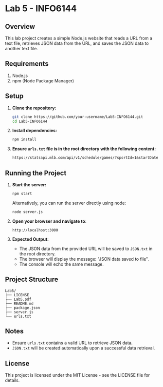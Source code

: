 # Lab 5 - INFO6144

## Overview

This lab project creates a simple Node.js website that reads a URL from a text file, retrieves JSON data from the URL, and saves the JSON data to another text file.

## Requirements

1. Node.js
2. npm (Node Package Manager)

## Setup

1. **Clone the repository:**

   ```sh
   git clone https://github.com/your-username/Lab5-INFO6144.git
   cd Lab5-INFO6144
   ```

2. **Install dependencies:**

   ```sh
   npm install
   ```

3. **Ensure `urls.txt` file is in the root directory with the following content:**

   ```txt
   https://statsapi.mlb.com/api/v1/schedule/games/?sportId=1&startDate=2023-07-07&endDate=2023-07-07
   ```

## Running the Project

1. **Start the server:**

   ```sh
   npm start
   ```

   Alternatively, you can run the server directly using node:

   ```sh
   node server.js
   ```

2. **Open your browser and navigate to:**

   ```
   http://localhost:3000
   ```

3. **Expected Output:**
   - The JSON data from the provided URL will be saved to `JSON.txt` in the root directory.
   - The browser will display the message: "JSON data saved to file".
   - The console will echo the same message.

## Project Structure

```
Lab5/
├── LICENSE
├── Lab5.pdf
├── README.md
├── package.json
├── server.js
└── urls.txt
```

## Notes

- Ensure `urls.txt` contains a valid URL to retrieve JSON data.
- `JSON.txt` will be created automatically upon a successful data retrieval.

## License

This project is licensed under the MIT License - see the LICENSE file for details.
